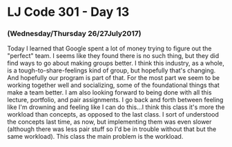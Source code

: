 # LJ Code 301 - Day 13
### (Wednesday/Thursday 26/27July2017)

Today I learned that Google spent a lot of money trying to figure out the "perfect" team. I seems like they found there is no such thing, but they did find ways to go about making groups better. I think this industry, as a whole, is a tough-to-share-feelings kind of group, but hopefully that's changing. And hopefully our program is part of that. For the most part we seem to be working together well and socializing, some of the foundational things that make a team better. I am also looking forward to being done with all this lecture, portfolio, and pair assignments. I go back and forth between feeling like I'm drowning and feeling like I can do this...I think this class it's more the workload than concepts, as opposed to the last class. I sort of understood the concepts last time, as now, but implementing them was even slower (although there was less pair stuff so I'd be in trouble without that but the same workload). This class the main problem is the workload.
